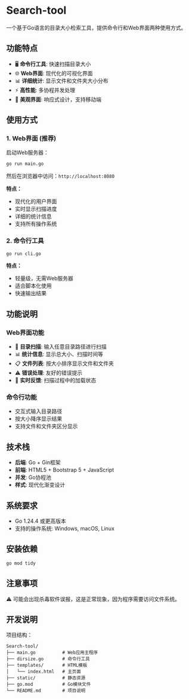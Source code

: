 # Search-tool

一个基于Go语言的目录大小检索工具，提供命令行和Web界面两种使用方式。

## 功能特点

- 🖥️ **命令行工具**: 快速扫描目录大小
- 🌐 **Web界面**: 现代化的可视化界面
- 📊 **详细统计**: 显示文件和文件夹大小分布
- ⚡ **高性能**: 多协程并发处理
- 🎨 **美观界面**: 响应式设计，支持移动端

## 使用方式

### 1. Web界面 (推荐)

启动Web服务器：
```bash
go run main.go
```

然后在浏览器中访问：`http://localhost:8080`

**特点：**
- 现代化的用户界面
- 实时显示扫描进度
- 详细的统计信息
- 支持所有操作系统

### 2. 命令行工具

```bash
go run cli.go
```

**特点：**
- 轻量级，无需Web服务器
- 适合脚本化使用
- 快速输出结果

## 功能说明

### Web界面功能
- 📁 **目录扫描**: 输入任意目录路径进行扫描
- 📊 **统计信息**: 显示总大小、扫描时间等
- 📋 **文件列表**: 按大小排序显示文件和文件夹
- ⚠️ **错误处理**: 友好的错误提示
- 🔄 **实时反馈**: 扫描过程中的加载状态

### 命令行功能
- 交互式输入目录路径
- 按大小降序显示结果
- 支持文件和文件夹区分显示

## 技术栈

- **后端**: Go + Gin框架
- **前端**: HTML5 + Bootstrap 5 + JavaScript
- **并发**: Go协程池
- **样式**: 现代化渐变设计

## 系统要求

- Go 1.24.4 或更高版本
- 支持的操作系统: Windows, macOS, Linux

## 安装依赖

```bash
go mod tidy
```

## 注意事项

⚠️ 可能会出现杀毒软件误报，这是正常现象，因为程序需要访问文件系统。

## 开发说明

项目结构：
```
Search-tool/
├── main.go          # Web应用主程序
├── dirsize.go       # 命令行工具
├── templates/       # HTML模板
│   └── index.html   # 主页面
├── static/          # 静态资源
├── go.mod           # Go模块文件
└── README.md        # 项目说明
```